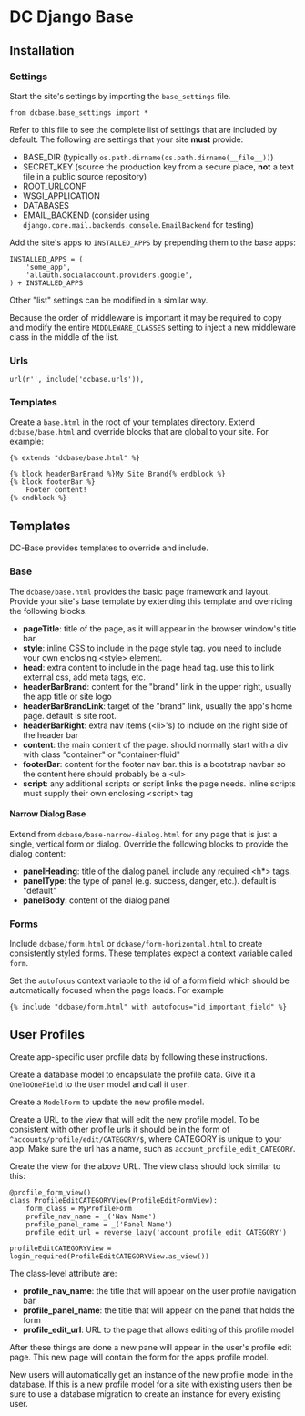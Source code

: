 # DC Django Base

## Installation

### Settings

Start the site's settings by importing the `base_settings` file.

    from dcbase.base_settings import *

Refer to this file to see the complete list of settings that are included by default. The following are settings that your 
site **must** provide:

* BASE_DIR (typically `os.path.dirname(os.path.dirname(__file__))`)
* SECRET_KEY (source the production key from a secure place, **not** a text file in a public source repository)
* ROOT_URLCONF
* WSGI_APPLICATION
* DATABASES
* EMAIL_BACKEND (consider using `django.core.mail.backends.console.EmailBackend` for testing)

Add the site's apps to `INSTALLED_APPS` by prepending them to the base apps:

    INSTALLED_APPS = (
        'some_app',
        'allauth.socialaccount.providers.google',
    ) + INSTALLED_APPS

Other "list" settings can be modified in a similar way. 

Because the order of middleware is important it may be required to copy and modify the entire `MIDDLEWARE_CLASSES` setting
to inject a new middleware class in the middle of the list.

### Urls

    url(r'', include('dcbase.urls')),

### Templates

Create a `base.html` in the root of your templates directory. Extend `dcbase/base.html` and override
blocks that are global to your site. For example:

    {% extends "dcbase/base.html" %}
    
    {% block headerBarBrand %}My Site Brand{% endblock %}
    {% block footerBar %}
        Footer content!
    {% endblock %}

## Templates

DC-Base provides templates to override and include.

### Base

The `dcbase/base.html` provides the basic page framework and layout. Provide your site's base template by extending this template
and overriding the following blocks.

- **pageTitle**: title of the page, as it will appear in the browser window's title bar
- **style**: inline CSS to include in the page style tag. you need to include your own enclosing \<style> element.
- **head**: extra content to include in the page head tag. use this to link external css, add meta tags, etc.
- **headerBarBrand**: content for the "brand" link in the upper right, usually the app title or site logo
- **headerBarBrandLink**: target of the "brand" link, usually the app's home page. default is site root.
- **headerBarRight**: extra nav items (\<li>'s) to include on the right side of the header bar
- **content**: the main content of the page. should normally start with a div with class "container" or "container-fluid"
- **footerBar**: content for the footer nav bar. this is a bootstrap navbar so the content here should probably be a \<ul>
- **script**: any additional scripts or script links the page needs. inline scripts must supply their own enclosing \<script> tag

#### Narrow Dialog Base

Extend from `dcbase/base-narrow-dialog.html` for any page that is just a single, vertical form or dialog. Override the following
blocks to provide the dialog content:

- **panelHeading**: title of the dialog panel. include any required \<h*> tags.
- **panelType**: the type of panel (e.g. success, danger, etc.). default is "default"
- **panelBody**: content of the dialog panel

### Forms

Include `dcbase/form.html` or `dcbase/form-horizontal.html` to create consistently styled forms. These templates expect a context
variable called `form`.

Set the `autofocus` context variable to the id of a form field which should be automatically focused when the page loads. For example

    {% include "dcbase/form.html" with autofocus="id_important_field" %}

## User Profiles

Create app-specific user profile data by following these instructions. 

Create a database model to encapsulate the profile data. Give it a `OneToOneField` to the `User` model and call it `user`.

Create a `ModelForm` to update the new profile model.

Create a URL to the view that will edit the new profile model. To be consistent with other profile urls it should be in the form
of `^accounts/profile/edit/CATEGORY/$`, where CATEGORY is unique to your app.  Make sure the url has a name, such as
`account_profile_edit_CATEGORY`.

Create the view for the above URL. The view class should look similar to this:

    @profile_form_view()
    class ProfileEditCATEGORYView(ProfileEditFormView):
        form_class = MyProfileForm
        profile_nav_name = _('Nav Name')
        profile_panel_name = _('Panel Name')
        profile_edit_url = reverse_lazy('account_profile_edit_CATEGORY')
    
    profileEditCATEGORYView = login_required(ProfileEditCATEGORYView.as_view())

The class-level attribute are:

* **profile_nav_name**: the title that will appear on the user profile navigation bar
* **profile_panel_name**: the title that will appear on the panel that holds the form
* **profile_edit_url**: URL to the page that allows editing of this profile model

After these things are done a new pane will appear in the user's profile edit page. This new page will contain the form for the
apps profile model.

New users will automatically get an instance of the new profile model in the database. If this is a new profile model for a site
with existing users then be sure to use a database migration to create an instance for every existing user.

